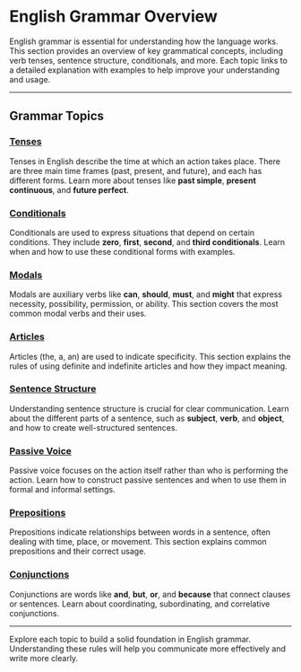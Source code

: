 # English Grammar Overview

English grammar is essential for understanding how the language works. This section provides an overview of key grammatical concepts, including verb tenses, sentence structure, conditionals, and more. Each topic links to a detailed explanation with examples to help improve your understanding and usage.

---

## Grammar Topics

### [Tenses](tenses.md)

Tenses in English describe the time at which an action takes place. There are three main time frames (past, present, and future), and each has different forms. Learn more about tenses like **past simple**, **present continuous**, and **future perfect**.

### [Conditionals](conditionals.md)

Conditionals are used to express situations that depend on certain conditions. They include **zero**, **first**, **second**, and **third conditionals**. Learn when and how to use these conditional forms with examples.

### [Modals](modals.md)

Modals are auxiliary verbs like **can**, **should**, **must**, and **might** that express necessity, possibility, permission, or ability. This section covers the most common modal verbs and their uses.

### [Articles](articles.md)

Articles (the, a, an) are used to indicate specificity. This section explains the rules of using definite and indefinite articles and how they impact meaning.

### [Sentence Structure](sentence_structure.md)

Understanding sentence structure is crucial for clear communication. Learn about the different parts of a sentence, such as **subject**, **verb**, and **object**, and how to create well-structured sentences.

### [Passive Voice](passive_voice.md)

Passive voice focuses on the action itself rather than who is performing the action. Learn how to construct passive sentences and when to use them in formal and informal settings.

### [Prepositions](prepositions.md)

Prepositions indicate relationships between words in a sentence, often dealing with time, place, or movement. This section explains common prepositions and their correct usage.

### [Conjunctions](conjunctions.md)

Conjunctions are words like **and**, **but**, **or**, and **because** that connect clauses or sentences. Learn about coordinating, subordinating, and correlative conjunctions.

---

Explore each topic to build a solid foundation in English grammar. Understanding these rules will help you communicate more effectively and write more clearly.
